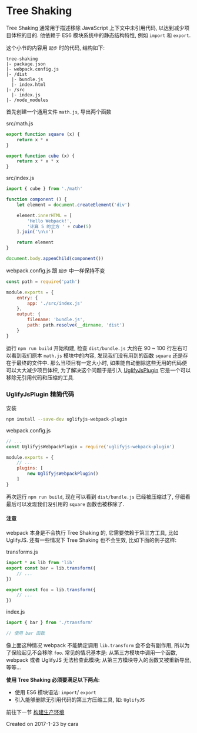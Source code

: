 # Tree Shaking
Tree Shaking 通常用于描述移除 JavaScript 上下文中未引用代码, 以达到减少项目体积的目的. 他依赖于 ES6 模块系统中的静态结构特性, 例如 `import` 和 `export`.

这个小节的内容用 `起步` 时的代码, 结构如下:

```shell
tree-shaking
|- package.json
|- webpack.config.js
|- /dist
  |- bundle.js
  |- index.html
|- /src
  |- index.js
|- /node_modules
```

首先创建一个通用文件 `math.js`, 导出两个函数

src/math.js
```js
export function square (x) {
    return x * x
}

export function cube (x) {
    return x * x * x
}
```

src/index.js
```js
import { cube } from './math'

function component () {
    let element = document.createElement('div')

    element.innerHTML = [
        'Hello Webpack!',
        '计算 5 的立方 ' + cube(5)
    ].join('\n\n')

    return element
}

document.body.appenChild(component())
```

webpack.config.js 跟 `起步` 中一样保持不变
```js
const path = require('path')

module.exports = {
    entry: {
        app: './src/index.js'
    },
    output: {
        filename: 'bundle.js',
        path: path.resolve(__dirname, 'dist')
    }
}
```

运行 `npm run build` 开始构建, 检查 `dist/bundle.js` 大约在 90 ~ 100 行左右可以看到我们原本 `math.js` 模块中的内容, 发现我们没有用到的函数 `square` 还是存在于最终的文件中. 那么当项目有一定大小时, 如果能自动删除这些无用的代码便可以大大减少项目体积, 为了解决这个问题于是引入 [UglifyJsPlugin](https://doc.webpack-china.org/plugins/uglifyjs-webpack-plugin) 它是一个可以移除无引用代码和压缩的工具.

### UglifyJsPlugin 精简代码

安装
```zsh
npm install --save-dev uglifyjs-webpack-plugin
```

webpack.config.js
```js
// ...
const UglifyjsWebpackPlugin = require('uglifyjs-webpack-plugin')

module.exports = {
    // ...
    plugins: [
        new UglifyjsWebpackPlugin()
    ]
}
```

再次运行 `npm run build`, 现在可以看到 `dist/bundle.js` 已经被压缩过了, 仔细看最后可以发现我们没引用的 `square` 函数也被移除了.

#### 注意
webpack 本身是不会执行 Tree Shaking 的, 它需要依赖于第三方工具, 比如 UglifyJS. 还有一些情况下 Tree Shaking 也不会生效, 比如下面的例子这样:

transforms.js
```js
import * as lib from 'lib'
export const bar = lib.transform({
    // ...
})

export const foo = lib.transform({
    // ...
})
```

index.js
```js
import { bar } from './transform'

// 使用 bar 函数
```

像上面这种情况 webpack 不能确定调用 `lib.transform` 会不会有副作用, 所以为了保险起见不会移除 `foo`. 常见的情况基本是: 从第三方模块中调用一个函数, webpack 或者 UglifyJS 无法检查此模块; 从第三方模块导入的函数又被重新导出, 等等...

**使用 Tree Shaking 必须要满足以下两点:**

- 使用 ES6 模块语法: `import`/ `export`
- 引入能够删除无引用代码的第三方压缩工具, 如: `UglifyJS`

前往下一节 [构建生产环境](https://github.com/Caraws/webpack-demo/tree/master/production)

Created on 2017-1-23 by cara
